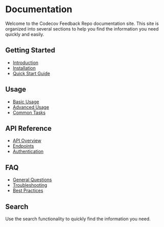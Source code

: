 # Documentation

Welcome to the Codecov Feedback Repo documentation site. This site is organized into several sections to help you find the information you need quickly and easily.

## Getting Started

- [Introduction](getting-started/introduction.md)
- [Installation](getting-started/installation.md)
- [Quick Start Guide](getting-started/quick-start.md)

## Usage

- [Basic Usage](usage/basic-usage.md)
- [Advanced Usage](usage/advanced-usage.md)
- [Common Tasks](usage/common-tasks.md)

## API Reference

- [API Overview](api-reference/overview.md)
- [Endpoints](api-reference/endpoints.md)
- [Authentication](api-reference/authentication.md)

## FAQ

- [General Questions](faq/general.md)
- [Troubleshooting](faq/troubleshooting.md)
- [Best Practices](faq/best-practices.md)

## Search

Use the search functionality to quickly find the information you need.
